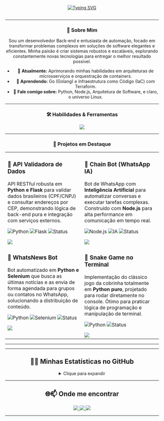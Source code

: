 <div align="center">
<div align="center">
  <a href="https://git.io/typing-svg">
    <img src="https://readme-typing-svg.herokuapp.com?font=Fira+Code&size=36&pause=1000&color=79D8FB&center=true&vCenter=true&width=700&lines=Ol%C3%A1,+eu+sou+Maur%C3%ADcio+(wallax0x);Desenvolvedor+Back-end;Especialista+em+Automa%C3%A7%C3%A3o+%26+Bots" alt="Typing SVG">
  </a>
</div>


<br>

---

### 🚀 Sobre Mim

<p align="center">
  Sou um desenvolvedor Back-end e entusiasta de automação, focado em transformar problemas complexos em soluções de software elegantes e eficientes. Minha paixão é criar sistemas robustos e escaláveis, explorando constantemente novas tecnologias para entregar o melhor resultado possível.
</p>

- 🔭 **Atualmente:** Aprimorando minhas habilidades em arquiteturas de microsserviços e orquestração de containers.
- 🌱 **Aprendendo:** Go (Golang) e Infraestrutura como Código (IaC) com Terraform.
- 💬 **Fale comigo sobre:** Python, Node.js, Arquitetura de Software, e claro, o universo Linux.

---

### 🛠️ Habilidades & Ferramentas

<p align="center">
  <a href="https://skillicons.dev">
    <img src="https://skillicons.dev/icons?i=python,nodejs,javascript,typescript,bash,postgres,mysql,mongodb,docker,kubernetes,aws,gcp,linux,arch,git,vscode,postman&perline=9" />
  </a>
</p>

---

### 📌 Projetos em Destaque

<table width="100%" align="center">
  <tr>
    <td width="50%" valign="top">
      <h3>🔌 API Validadora de Dados</h3>
      <p>API RESTful robusta em <strong>Python e Flask</strong> para validar dados brasileiros (CPF/CNPJ) e consultar endereços por CEP, demonstrando lógica de back-end pura e integração com serviços externos.</p>
      <p>
          <img src="https://img.shields.io/badge/Python-3776AB?style=for-the-badge&logo=python&logoColor=white" alt="Python"/>
          <img src="https://img.shields.io/badge/Flask-000000?style=for-the-badge&logo=flask&logoColor=white" alt="Flask"/>
          <img src="https://img.shields.io/badge/Status-Concluído-green?style=for-the-badge" alt="Status"/>
      </p>
      <a href="https://github.com/wallax0x/api_validadora" target="_blank">
        <img src="https://img.shields.io/badge/Ver%20Repositório-181717?style=for-the-badge&logo=github"/>
      </a>
    </td>
    <td width="50%" valign="top">
      <h3>🤖 Chain Bot (WhatsApp IA)</h3>
      <p>Bot de WhatsApp com <strong>Inteligência Artificial</strong> para automatizar conversas e executar tarefas complexas. Construído com <strong>Node.js</strong> para alta performance em comunicação em tempo real.</p>
      <p>
          <img src="https://img.shields.io/badge/Node.js-339933?style=for-the-badge&logo=nodedotjs&logoColor=white" alt="Node.js"/>
          <img src="https://img.shields.io/badge/IA-A78BFA?style=for-the-badge" alt="IA"/>
          <img src="https://img.shields.io/badge/Status-Concluído-green?style=for-the-badge" alt="Status"/>
      </p>
      <a href="https://github.com/wallax0x/Chain-Bot" target="_blank">
        <img src="https://img.shields.io/badge/Ver%20Repositório-181717?style=for-the-badge&logo=github"/>
      </a>
    </td>
  </tr>
  <tr>
    <td width="50%" valign="top">
      <h3>📰 WhatsNews Bot</h3>
      <p>Bot automatizado em <strong>Python e Selenium</strong> que busca as últimas notícias e as envia de forma agendada para grupos ou contatos no WhatsApp, solucionando a distribuição de conteúdo.</p>
      <p>
          <img src="https://img.shields.io/badge/Python-3776AB?style=for-the-badge&logo=python&logoColor=white" alt="Python"/>
          <img src="https://img.shields.io/badge/Selenium-43B02A?style=for-the-badge&logo=selenium&logoColor=white" alt="Selenium"/>
          <img src="https://img.shields.io/badge/Status-Em%20Andamento-orange?style=for-the-badge" alt="Status"/>
      </p>
      <a href="https://github.com/wallax0x/bot_noticias" target="_blank">
        <img src="https://img.shields.io/badge/Ver%20Repositório-181717?style=for-the-badge&logo=github"/>
      </a>
    </td>
    <td width="50%" valign="top">
      <h3>🐍 Snake Game no Terminal</h3>
      <p>Implementação do clássico jogo da cobrinha totalmente em <strong>Python puro</strong>, projetado para rodar diretamente no console. Ótimo para praticar lógica de programação e manipulação de terminal.</p>
      <p>
          <img src="https://img.shields.io/badge/Python-3776AB?style=for-the-badge&logo=python&logoColor=white" alt="Python"/>
          <img src="https://img.shields.io/badge/Status-Concluído-green?style=for-the-badge" alt="Status"/>
      </p>
      <a href="https://github.com/wallax0x/Snake-game" target="_blank">
        <img src="https://img.shields.io/badge/Ver%20Repositório-181717?style=for-the-badge&logo=github"/>
      </a>
    </td>
  </tr>
</table>

---

---

## 🚀✨ Minhas Estatísticas no GitHub
<details>
  <summary>Clique para expandir</summary>
  <br>
<p align="center">
  <img src="https://github-readme-activity-graph.vercel.app/graph?username=wallax0x&theme=react-dark&hide_border=true&line=4FC3F7&point=29B6F6&area=true&area_color=4FC3F780" alt="Gráfico de Atividade de wallax0x" width="95%"/>
</p>

<div align="center">
  <img height="180em" src="https://github-readme-stats.vercel.app/api?username=wallax0x&show_icons=true&theme=tokyonight&include_all_commits=true&count_private=true"/>
  <img height="180em" src="https://github-readme-stats.vercel.app/api/top-langs/?username=wallax0x&layout=compact&langs_count=8&theme=tokyonight"/>
</div>

</details>

---

## 🌐📫 Onde me encontrar

<p align="center">
  <a href="mailto:pensamentosneutros@gmail.com">
    <img src="https://img.shields.io/badge/-Gmail-D14836?style=for-the-badge&logo=gmail&logoColor=white"/>
  </a>
  <a href="https://www.linkedin.com/in/mauricio-sales-de-farias-973300269" target="_blank">
    <img src="https://img.shields.io/badge/-LinkedIn-0077B5?style=for-the-badge&logo=linkedin&logoColor=white"/>
  </a>
  <a href="https://wa.me/55997335030" target="_blank">
    <img src="https://img.shields.io/badge/WhatsApp-25D366?style=for-the-badge&logo=whatsapp&logoColor=white"/>
  </a>
</p>

---
